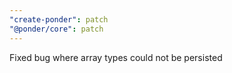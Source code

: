 ```yaml
---
"create-ponder": patch
"@ponder/core": patch
---
```


Fixed bug where array types could not be persisted
